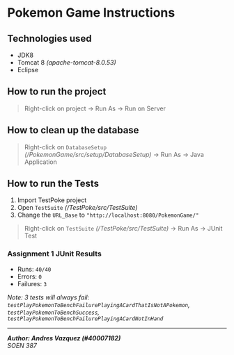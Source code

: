 # Pokemon Game Instructions

## Technologies used
- JDK8
- Tomcat 8 *(apache-tomcat-8.0.53)*
- Eclipse


## How to run the project

> Right-click on project -> Run As -> Run on Server


## How to clean up the database

> Right-click on `DatabaseSetup` *(/PokemonGame/src/setup/DatabaseSetup)* -> Run As -> Java Application


## How to run the Tests

1. Import TestPoke project
1. Open `TestSuite` *(/TestPoke/src/TestSuite)*
1. Change the `URL_Base` to `"http://localhost:8080/PokemonGame/"`

> Right-click on `TestSuite` *(/TestPoke/src/TestSuite)* -> Run As -> JUnit Test


### Assignment 1 JUnit Results
- Runs: `40/40`
- Errors: `0`
- Failures: `3`

*Note: 3 tests will always fail: `testPlayPokemonToBenchFailurePlayingACardThatIsNotAPokemon`, `testPlayPokemonToBenchSuccess`, `testPlayPokemonToBenchFailurePlayingACardNotInHand`*



---
**_Author: Andres Vazquez (#40007182)_**  
*SOEN 387*
